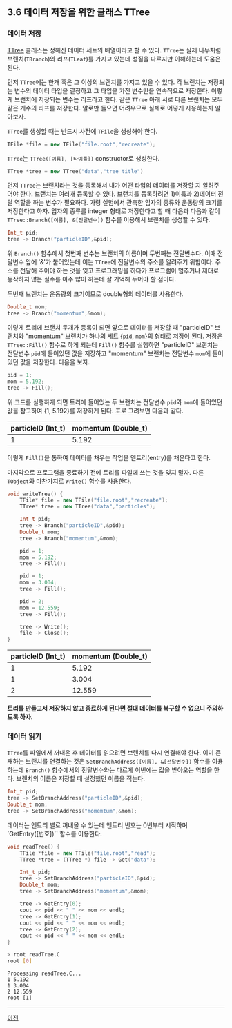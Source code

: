 ## 3.6 데이터 저장을 위한 클래스 TTree

### 데이터 저장

[TTree](https://root.cern.ch/doc/master/classTTree.html) 클래스는 정해진 데이터 세트의 배열이라고 할 수 있다.  `TTree`는 실제 나무처럼 브랜치(`TBranch`)와 리프(`TLeaf`)를 가지고 있는데 성질을 다르지만 이해하는데 도움은 된다.

먼저 `TTree`에는 한개 혹은 그 이상의 브랜치를 가지고 있을 수 있다.  각 브랜치는 저장되는 변수의 데이터 타입을 결정하고 그 타입을 가진 변수만을 연속적으로 저장한다.  이렇게 브랜치에 저장되는 변수는 리프라고 한다.  같은 `TTree` 아래 서로 다른 브랜치는 모두 같은 개수의 리프를 저장한다.  말로만 들으면 어려우므로 실제로 어떻게 사용하는지 알아보자.

`TTree`를 생성할 때는 반드시 사전에 `TFile`을 생성해야 한다.

```c++
TFile *file = new TFile("file.root","recreate");
```
`TTree`는 `TTree([이름], [타이틀])` constructor로 생성한다.

```c++
TTree *tree = new TTree("data","tree title")
```
먼저 `TTree`는 브랜치라는 것을 등록해서 내가 어떤 타입의 데이터를 저장할 지 알려주어야 한다.  브랜치는 여러개 등록할 수 있다. 브랜치를 등록하려면 1)이름과 2)데이터 전달 역할을 하는 변수가 필요하다.  가령 실험에서 관측한 입자의 종류와 운동량의 크기를 저장한다고 하자.  입자의 종류를 integer 형태로 저장한다고 할 때 다음과 다음과 같이 `TTree::Branch([이름], &[전달변수])` 함수를 이용해서 브랜치를 생성할 수 있다.

```c++
Int_t pid;
tree -> Branch("particleID",&pid);
```
위  `Branch()` 함수에서 첫번째 변수는 브랜치의 이름이며 두번째는 전달변수다. 이때 전달변수 앞에 '&'가 붙어있는데 이는 `TTree`에 전달변수의 주소를 알려주기 위함이다. 주소를 전달해 주어야 하는 것을 잊고 프로그래밍을 하다가 프로그램이 멈추거나 제대로 동작하지 않는 실수를 아주 많이 하는데 잘 기억해 두어야 할 점이다.

두번째 브랜치는 운동량의 크기이므로 double형의 데이터를 사용한다.

```c++
Double_t mom;
tree -> Branch("momentum",&mom);
```
이렇게 트리에 브랜치 두개가 등록이 되면 앞으로 데이터를 저장할 때 "particleID" 브랜치와 "momentum" 브랜치가 하나의 세트 {`pid`, `mom`}의 형태로 저장이 된다.  저장은 `TTree::Fill()` 함수로 하게 되는데 `Fill()` 함수를 실행하면 "particleID" 브랜치는 전달변수 `pid`에 들어있던 값을 저장하고 "momentum" 브랜치는 전달변수 `mom`에 들어있던 값을 저장한다.  다음을 보자.

```c++
pid = 1;
mom = 5.192;
tree -> Fill();
```
위 코드를 실행하게 되면 트리에 들어있는 두 브랜치는 전달변수 `pid`와 `mom`에 들어있던 값을 참고하여 {1, 5.192}를 저장하게 된다. 표로 그려보면 다음과 같다.

|particleID (Int_t)	|momentum (Double_t)|
| --- | --- |
| 1	| 5.192 |
이렇게 `Fill()`을 통하여 데이터를 채우는 작업을 엔트리(entry)를 채운다고 한다.

마지막으로 프로그램을 종료하기 전에 트리를 파일에 쓰는 것을 잊지 말자.  다른 `TObject`와 마찬가지로 `Write()` 함수를 사용한다.

```c++
void writeTree() {
    TFile* file = new TFile("file.root","recreate");
    TTree* tree = new TTree("data","particles");

    Int_t pid;
    tree -> Branch("particleID",&pid);
    Double_t mom;
    tree -> Branch("momentum",&mom);

    pid = 1;
    mom = 5.192;
    tree -> Fill();

    pid = 1;
    mom = 3.004;
    tree -> Fill();

    pid = 2;
    mom = 12.559;
    tree -> Fill();

    tree -> Write();
    file -> Close();
}
```

|particleID (Int_t)	| momentum (Double_t) |
| --- | --- |
|1	| 5.192 |
|1	| 3.004 |
|2	| 12.559 |

**트리를 만들고서 저장하지 않고 종료하게 된다면 절대 데이터를 복구할 수 없으니 주의하도록 하자.**


### 데이터 읽기

`TTree`를 파일에서 꺼내온 후 데이터를 읽으려면 브랜치를 다시 연결해야 한다.  이미 존재하는 브랜치를 연결하는 것은 `SetBranchAddress([이름], &[전달변수])` 함수를 이용하는데 `Branch()` 함수에서의 전달변수와는 다르게 이번에는 값을 받아오는 역할을 한다.  브랜치의 이름은 저장할 때 설정했던 이름을 적는다.

```c++
Int_t pid;
tree -> SetBranchAddress("particleID",&pid);
Double_t mom;
tree -> SetBranchAddress("momemtum",&mom);
```
데이터는 엔트리 별로 꺼내올 수 있는데 엔트리 번호는 0번부터 시작하며 `GetEntry([번호])`` 함수를 이용한다.

```c++
void readTree() {
    TFile *file = new TFile("file.root","read");
    TTree *tree = (TTree *) file -> Get("data");

    Int_t pid;
    tree -> SetBranchAddress("particleID",&pid);
    Double_t mom;
    tree -> SetBranchAddress("momentum",&mom);

    tree -> GetEntry(0);
    cout << pid << " " << mom << endl;
    tree -> GetEntry(1);
    cout << pid << " " << mom << endl;
    tree -> GetEntry(2);
    cout << pid << " " << mom << endl;
}
```
```bash
> root readTree.C
root [0]
```
```
Processing readTree.C...
1 5.192
1 3.004
2 12.559
root [1]
```

---

[이전](root3.5.md)
